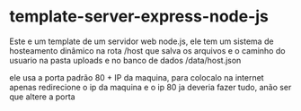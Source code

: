 # template-server-express-node-js

Este e um template de um servidor web node.js, ele tem um sistema de hosteamento dinâmico na rota /host que salva os arquivos e o caminho do usuario na pasta uploads e no banco de dados /data/host.json

ele usa a porta padrão 80 + IP da maquina, para colocalo na internet apenas redirecione o ip da maquina e o ip 80 ja deveria fazer tudo, anão ser que altere a porta
